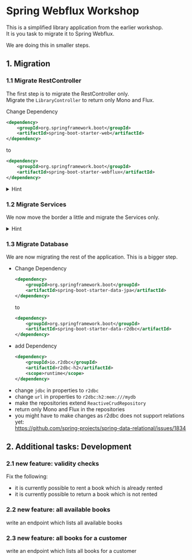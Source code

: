 # Spring Webflux Workshop
This is a simplified library application from the earlier workshop.  
It is you task to migrate it to Spring Webflux.

We are doing this in smaller steps.

## 1. Migration

### 1.1 Migrate RestController
The first step is to migrate the RestController only.  
Migrate the `LibraryController` to return only Mono and Flux.

Change Dependency
```xml
<dependency>
    <groupId>org.springframework.boot</groupId>
    <artifactId>spring-boot-starter-web</artifactId>
</dependency>
```
to
```xml
<dependency>
    <groupId>org.springframework.boot</groupId>
    <artifactId>spring-boot-starter-webflux</artifactId>
</dependency>
```

<details>
<summary>Hint</summary>

Use `Mono.just()` and `Flux.fromIterable()`. 
</details>

### 1.2 Migrate Services
We now move the border a little and migrate the Services only.  

<details>
<summary>Hint</summary>

The Mono and Flux calls should not start in the controller anymore, but right after the database call.
</details>

### 1.3 Migrate Database
We are now migrating the rest of the application. This is a bigger step.

- Change Dependency
    ```xml
    <dependency>
        <groupId>org.springframework.boot</groupId>
        <artifactId>spring-boot-starter-data-jpa</artifactId>
    </dependency>
    ```
    to
    ```xml
    <dependency>
        <groupId>org.springframework.boot</groupId>
        <artifactId>spring-boot-starter-data-r2dbc</artifactId>
    </dependency>
    ```
- add Dependency
    ```xml
    <dependency>
        <groupId>io.r2dbc</groupId>
        <artifactId>r2dbc-h2</artifactId>
        <scope>runtime</scope>
    </dependency>
    ```
- change `jdbc` in properties to `r2dbc` 
- change `url` in properties to `r2dbc:h2:mem:///mydb`
- make the repositories extend `ReactiveCrudRepository`
- return only Mono and Flux in the repositories
- you might have to make changes as r2dbc does not support relations yet:  
https://github.com/spring-projects/spring-data-relational/issues/1834

## 2. Additional tasks: Development

### 2.1 new feature: validity checks
Fix the following:
- it is currently possible to rent a book which is already rented 
- it is currently possible to return a book which is not rented

### 2.2 new feature: all available books
write an endpoint which lists all available books

### 2.3 new feature: all books for a customer
write an endpoint which lists all books for a customer
